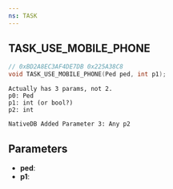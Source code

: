 ```yaml
---
ns: TASK
---
```

## TASK_USE_MOBILE_PHONE

```c
// 0xBD2A8EC3AF4DE7DB 0x225A38C8
void TASK_USE_MOBILE_PHONE(Ped ped, int p1);
```

```
Actually has 3 params, not 2.  
p0: Ped  
p1: int (or bool?)  
p2: int  
```

```
NativeDB Added Parameter 3: Any p2
```

## Parameters
* **ped**: 
* **p1**: 

